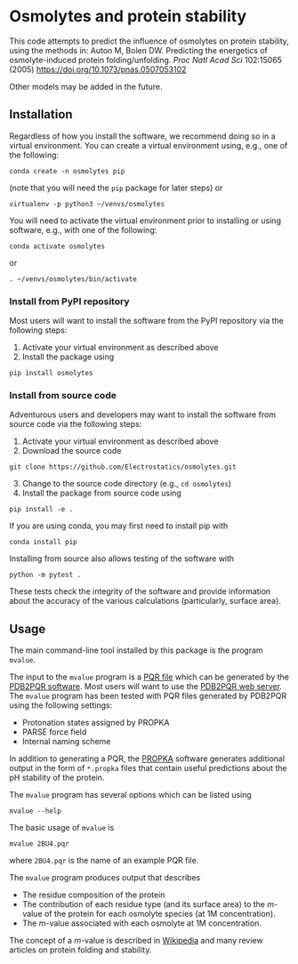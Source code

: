 # Osmolytes and protein stability

This code attempts to predict the influence of osmolytes on protein stability, using the methods in:  Auton M, Bolen DW. Predicting the energetics of osmolyte-induced protein folding/unfolding. _Proc Natl Acad Sci_ 102:15065 (2005) https://doi.org/10.1073/pnas.0507053102

Other models may be added in the future.

## Installation

Regardless of how you install the software, we recommend doing so in a virtual environment. 
You can create a virtual environment using, e.g., one of the following:

```
conda create -n osmolytes pip
```
(note that you will need the `pip` package for later steps) or
```
virtualenv -p python3 ~/venvs/osmolytes
```

You will need to activate the virtual environment prior to installing or using software, e.g., with one of the following:

```
conda activate osmolytes
```
or
```
. ~/venvs/osmolytes/bin/activate
```

### Install from PyPI repository

Most users will want to install the software from the PyPI repository via the following steps:

1. Activate your virtual environment as described above
2. Install the package using
```
pip install osmolytes
```

### Install from source code

Adventurous users and developers may want to install the software from source code via the following steps:

1. Activate your virtual environment as described above
2. Download the source code
```
git clone https://github.com/Electrostatics/osmolytes.git
```
3. Change to the source code directory (e.g., `cd osmolytes`)
4. Install the package from source code using
```
pip install -e .
```
If you are using conda, you may first need to install pip with
```
conda install pip
```

Installing from source also allows testing of the software with 
```
python -m pytest .
```
These tests check the integrity of the software and provide information about the accuracy of the various calculations (particularly, surface area).

## Usage

The main command-line tool installed by this package is the program `mvalue`.

The input to the `mvalue` program is a [PQR file](https://pdb2pqr.readthedocs.io/en/latest/formats/pqr.html) which can be generated by the [PDB2PQR software](https://pdb2pqr.readthedocs.io/en/latest/index.html). 
Most users will want to use the [PDB2PQR web server](http://server.poissonboltzmann.org/).
The `mvalue` program has been tested with PQR files generated by PDB2PQR using the following settings:

* Protonation states assigned by PROPKA
* PARSE force field
* Internal naming scheme

In addition to generating a PQR, the [PROPKA](https://github.com/jensengroup/propka) software generates additional output in the form of `*.propka` files that contain useful predictions about the pH stability of the protein.

The `mvalue` program has several options which can be listed using 
```
mvalue --help
```
The basic usage of `mvalue` is 
```
mvalue 2BU4.pqr
```
where `2BU4.pqr` is the name of an example PQR file.

The `mvalue` program produces output that describes 

* The residue composition of the protein
* The contribution of each residue type (and its surface area) to the *m*-value of the protein for each osmolyte species (at 1M concentration).
* The *m*-value associated with each osmolyte at 1M concentration.

The concept of a *m*-value is described in [Wikipedia](https://en.wikipedia.org/wiki/Equilibrium_unfolding) and many review articles on protein folding and stability.

